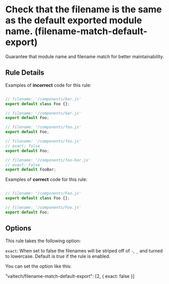 # Check that the filename is the same as the default exported module name. (filename-match-default-export)

Guarantee that module name and filename match for better maintainability.

## Rule Details

Examples of **incorrect** code for this rule:

```js

// filename: '/components/bar.js'
export default class Foo {};

// filename: '/components/bar.js'
export default Foo;

// filename: '/components/foo.js'
export default Foo;

// filename: '/components/foo.js'
// exact: false
export default Foo;

// filename: '/components/foo-bar.js'
// exact: false
export default FooBar;

```

Examples of **correct** code for this rule:

```js

// filename: '/components/Foo.js'
export default class Foo {};

// filename: '/components/Foo.js'
export default Foo;

```

## Options

This rule takes the following option:

`exact`: When set to false the filenames will be striped off of `-`, `_` and turned to lowercase. Default is *true* if the rule is enabled.

You can set the option like this:

"valtech/filename-match-default-export": [2, { exact: false }]
